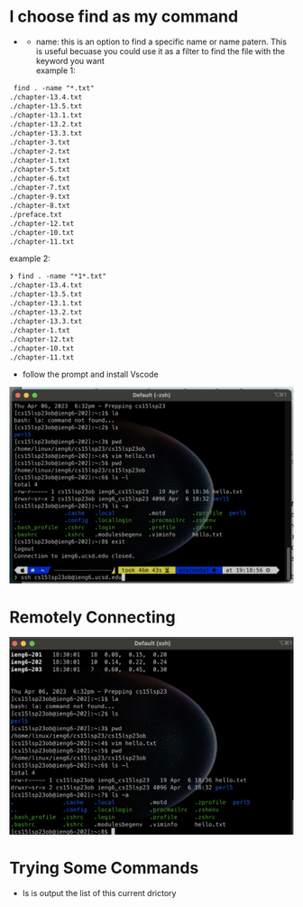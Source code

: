# I choose find as my command </br>
*  - name: this is an option to find a specific name or name patern. This is useful becuase you could use it as a filter to find the file with the keyword you want</br>
example 1:
```
 find . -name "*.txt"
./chapter-13.4.txt
./chapter-13.5.txt
./chapter-13.1.txt
./chapter-13.2.txt
./chapter-13.3.txt
./chapter-3.txt
./chapter-2.txt
./chapter-1.txt
./chapter-5.txt
./chapter-6.txt
./chapter-7.txt
./chapter-9.txt
./chapter-8.txt
./preface.txt
./chapter-12.txt
./chapter-10.txt
./chapter-11.txt
```

example 2:
```
❯ find . -name "*1*.txt"
./chapter-13.4.txt
./chapter-13.5.txt
./chapter-13.1.txt
./chapter-13.2.txt
./chapter-13.3.txt
./chapter-1.txt
./chapter-12.txt
./chapter-10.txt
./chapter-11.txt
```

* follow the prompt and install Vscode

![Image](remote.png)

# Remotely Connecting

![Image](terminal.png)
# Trying Some Commands
* ls is output the list of this current drictory
